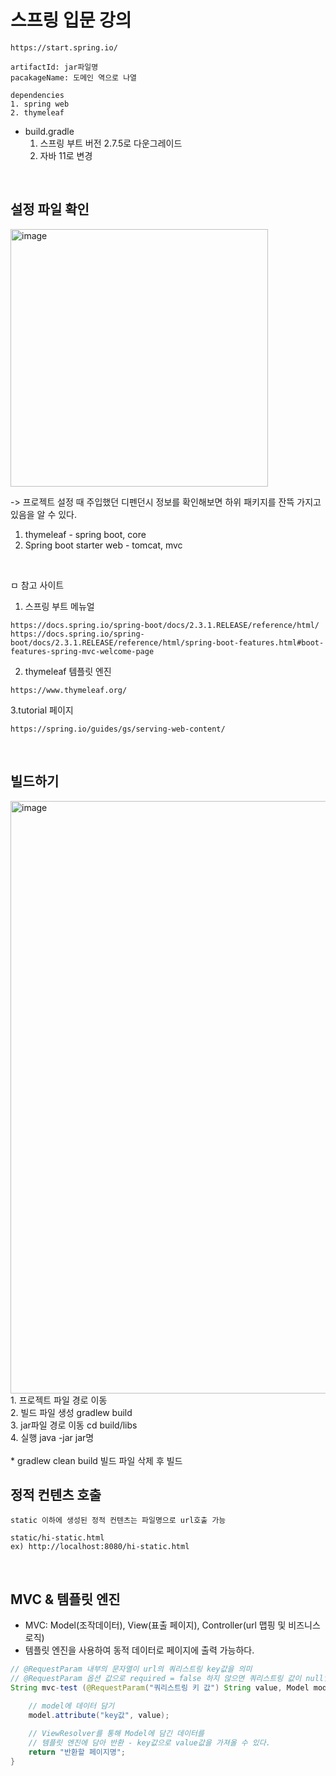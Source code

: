 # 스프링 입문 강의

```
https://start.spring.io/ 

artifactId: jar파일명
pacakageName: 도메인 역으로 나열

dependencies
1. spring web
2. thymeleaf
```

- build.gradle
  1. 스프링 부트 버전 2.7.5로 다운그레이드
  2. 자바 11로 변경

<br>

## 설정 파일 확인

<img width="412" alt="image" src="https://github.com/proamateur92/exam/assets/68406448/bfe2a491-df8f-4d5d-a0b9-6ac4a49e0e8b">
<br>

-> 프로젝트 설정 때 주입했던 디펜던시 정보를 확인해보면 하위 패키지를 잔뜩 가지고 있음을 알 수 있다.
1. thymeleaf - spring boot, core
2. Spring boot starter web - tomcat, mvc

<br>

ㅁ 참고 사이트

1. 스프링 부트 메뉴얼
```
https://docs.spring.io/spring-boot/docs/2.3.1.RELEASE/reference/html/
https://docs.spring.io/spring-boot/docs/2.3.1.RELEASE/reference/html/spring-boot-features.html#boot-features-spring-mvc-welcome-page
```
2. thymeleaf 템플릿 엔진
```
https://www.thymeleaf.org/
```

3.tutorial 페이지
```
https://spring.io/guides/gs/serving-web-content/
```

<br>

## 빌드하기

<img width="948" alt="image" src="https://github.com/proamateur92/exam/assets/68406448/39df6e7f-9a4e-452e-8538-e2f4042d837f">

<br>
1. 프로젝트 파일 경로 이동 <br>
2. 빌드 파일 생성 gradlew  build <br>
3. jar파일 경로 이동 cd build/libs <br>
4. 실행 java -jar jar명 <br>
<br>
* gradlew clean build 빌드 파일 삭제 후 빌드

<br>

## 정적 컨텐츠 호출

    static 이하에 생성된 정적 컨텐츠는 파일명으로 url호출 가능

    static/hi-static.html 
    ex) http://localhost:8080/hi-static.html

<br>

## MVC & 템플릿 엔진

- MVC: Model(조작데이터), View(표출 페이지), Controller(url 맵핑 및 비즈니스 로직)
- 템플릿 엔진을 사용하여 동적 데이터로 페이지에 출력 가능하다.

```java
// @RequestParam 내부의 문자열이 url의 쿼리스트링 key값을 의미
// @RequestParam 옵션 값으로 required = false 하지 않으면 쿼리스트링 값이 null일 때 에러 발생
String mvc-test (@RequestParam("쿼리스트링 키 값") String value, Model model) {

    // model에 데이터 담기
    model.attribute("key값", value);
    
    // ViewResolver를 통해 Model에 담긴 데이터를
    // 템플릿 엔진에 담아 반환 - key값으로 value값을 가져올 수 있다.
    return "반환할 페이지명";
}
```